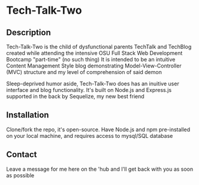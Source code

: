 # Tech-Talk-Two

## Description

Tech-Talk-Two is the child of dysfunctional parents TechTalk and TechBlog created while attending the intensive OSU Full Stack Web Development Bootcamp "part-time" (no such thing)
It is intended to be an intuitive Content Management Style blog demonstrating Model-View-Controller (MVC) structure and my level of comprehension of said demon

Sleep-deprived humor aside, Tech-Talk-Two does has an inuitive user interface and blog functionality. It's built on Node.js and Express.js supported in the back by Sequelize, my new best friend

## Installation

Clone/fork the repo, it's open-source. Have Node.js and npm pre-installed on your local machine, and requires access to mysql/SQL database

## Contact

Leave a message for me here on the 'hub and I'll get back with you as soon as possible
